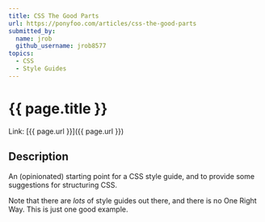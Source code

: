 ```yaml
---
title: CSS The Good Parts
url: https://ponyfoo.com/articles/css-the-good-parts
submitted_by:
  name: jrob
  github_username: jrob8577
topics:
  - CSS
  - Style Guides
---
```


# {{ page.title }}

Link: [{{ page.url }}]({{ page.url }})

## Description

An (opinionated) starting point for a CSS style guide, and to provide some suggestions for structuring CSS.

Note that there are _lots_ of style guides out there, and there is no One Right Way. This is just one good example.
